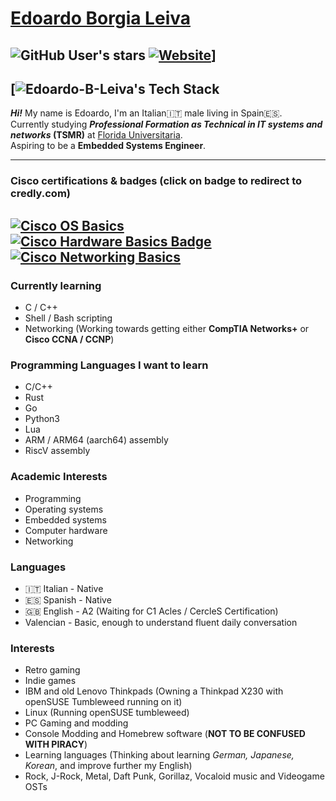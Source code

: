 # [Edoardo Borgia Leiva](https://edoardo-b-leiva.github.io)
![GitHub User's stars](https://img.shields.io/github/stars/Edoardo-B-Leiva?style=flat-square&logo=github&label=User%20stars&color=%23f6ff45)
[![Website](https://img.shields.io/website?url=https%3A%2F%2Fvollex.cc&style=flat-square&label=https%3A%2F%2Fvollex.cc%2F&link=https%3A%2F%2Fvollex.cc)](https://www.vollex.cc)]
---
[![Edoardo-B-Leiva's Tech Stack](https://github-readme-tech-stack.vercel.app/api/cards?title=Edoardo-B-Leiva%27s+Tech+Stack&lineCount=3&theme=catppuccin_mocha&width=850&bg=%231e1e2e&badge=%23181825&border=%236c7086&titleColor=%2394e2d5&line1=markdown%2Cmarkdown%2C8c8c8c%3Bcplusplus%2CC%2FC%2B%2B%2C2061ff%3Brust%2Crust%2C4b0d0d%3Bpython%2CPython+3%2Cbfdd24%3B&line2=shell%2CBash%2C909090%3Bdocker%2CDocker%2C233cab%3Bqemu%2CQEMU%2C6e6e6e%3Bvirtualbox%2CVirtualBox%2C0cbcee%3B&line3=gnu%2CGNU%2Cffffff%3Blinux%2CLinux%2Ca9a9a9%3Bopensuse%2CopenSUSE%2C00ff49%3Bdebian%2CDebian%2Cff1111%3Barchlinux%2CArch+Linux%2C3e8bca%3Bgentoo%2CGentoo%2Cad18d3%3Bwindows%2CWindows%2C3059d1%3B)
---
___Hi!___ My name is Edoardo, I'm an Italian🇮🇹 male living in Spain🇪🇸.   
Currently studying ***Professional Formation as Technical in IT systems and networks* (TSMR)** at [Florida Universitaria](https://www.floridauniversitaria.es/).    
Aspiring to be a __Embedded Systems Engineer__.

---

### Cisco certifications & badges (click on badge to redirect to credly.com)
[![Cisco OS Basics](https://images.credly.com/size/110x110/images/dcdf1a3c-2594-4f4c-a33a-050b4bca58b5/image.png)](https://www.credly.com/badges/8e940719-2123-4dd0-9c43-712f32f891f2/public_url)
[![Cisco Hardware Basics Badge](https://images.credly.com/size/110x110/images/19e742ef-13be-4d26-87ed-ac8f5fd0643c/image.png)](https://www.credly.com/badges/8e7c32ad-afa5-43b8-924d-edf653123b2c/public_url)
[![Cisco Networking Basics](https://images.credly.com/size/110x110/images/5bdd6a39-3e03-4444-9510-ecff80c9ce79/image.png)](https://www.credly.com/badges/101addd8-74f6-4613-8936-a7410b03f99b/public_url)
---
### Currently learning
- C / C++
- Shell / Bash scripting
- Networking (Working towards getting either **CompTIA Networks+** or **Cisco CCNA / CCNP**)
### Programming Languages I want to learn
- C/C++
- Rust
- Go
- Python3
- Lua
- ARM / ARM64 (aarch64) assembly 
- RiscV assembly
### Academic Interests
- Programming
- Operating systems
- Embedded systems
- Computer hardware
- Networking
### Languages
- 🇮🇹 Italian - Native
- 🇪🇸 Spanish - Native
- 🇬🇧 English - A2 (Waiting for C1 Acles / CercleS Certification)
- Valencian - Basic, enough to understand fluent daily conversation
### Interests
- Retro gaming
- Indie games
- IBM and old Lenovo Thinkpads (Owning a Thinkpad X230 with openSUSE Tumbleweed running on it)
- Linux (Running openSUSE tumbleweed)
- PC Gaming and modding
- Console Modding and Homebrew software (**NOT TO BE CONFUSED WITH PIRACY**)
- Learning languages (Thinking about learning *German, Japanese, Korean*, and improve further my English)
- Rock, J-Rock, Metal, Daft Punk, Gorillaz, Vocaloid music and Videogame OSTs
